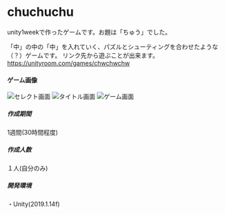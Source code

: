 # chuchuchu
unity1weekで作ったゲームです。お題は「ちゅう」でした。

「中」の中の「中」を入れていく、パズルとシューティングを合わせたような（？）ゲームです。
リンク先から遊ぶことが出来ます。
https://unityroom.com/games/chwchwchw

#### ゲーム画像  
![セレクト画面](https://user-images.githubusercontent.com/45326553/135743734-19af8811-365a-4f01-9cb9-fc322e4398ed.png)
![タイトル画面](https://user-images.githubusercontent.com/45326553/135743735-cd388417-d6e5-4307-b3d9-ebfe7dfccbfe.png)
![ゲーム画面](https://user-images.githubusercontent.com/45326553/135743732-d402bf91-7487-4d0e-a1a6-f0dca6b84adf.png)
  
 ##### 作成期間
 1週間(30時間程度)  
 
 ##### 作成人数
 １人(自分のみ)  
  
  ##### 開発環境
 ・Unity(2019.1.14f)  



